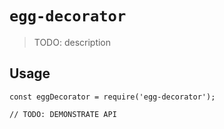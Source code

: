 # `egg-decorator`

> TODO: description

## Usage

```
const eggDecorator = require('egg-decorator');

// TODO: DEMONSTRATE API
```
